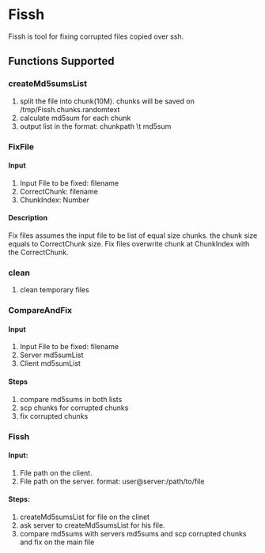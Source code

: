 # Fissh
Fissh is tool for fixing corrupted files copied over ssh.

## Functions Supported
### createMd5sumsList
1. split the file into chunk(10M). chunks will be saved on /tmp/Fissh.chunks.randomtext
2. calculate md5sum for each chunk
3. output list in the format: chunkpath \t md5sum
### FixFile
#### Input
1. Input File to be fixed: filename
2. CorrectChunk: filename
3. ChunkIndex: Number
#### Description
Fix files assumes the input file to be list of equal size chunks. the chunk size equals to CorrectChunk size.
Fix files overwrite chunk at ChunkIndex with the CorrectChunk.
### clean
1. clean temporary files
### CompareAndFix
#### Input
1. Input File to be fixed: filename
2. Server md5sumList
3. Client md5sumList
#### Steps
1. compare md5sums in both lists
2. scp chunks for corrupted chunks
3. fix corrupted chunks

### Fissh
#### Input:
1. File path on the client.
2. File path on the server. format: user@server:/path/to/file
#### Steps:
1. createMd5sumsList for file on the clinet
2. ask server to createMd5sumsList for his file.
3. compare md5sums with servers md5sums and scp corrupted chunks and fix on the main file